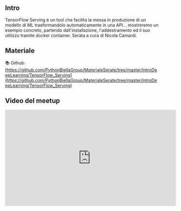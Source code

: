 
## Intro

TensorFlow Serving è un tool che facilita la messa in produzione di un modello di ML trasformandolo automaticamente in una API... mostreremo un esempio concreto, partendo dall'installazione, l'addestramento ed il suo utilizzo tramite docker container.
Serata a cura di Nicola Camardi.

## Materiale
📚 Github: [https://github.com/PythonBiellaGroup/MaterialeSerate/tree/master/IntroDeepLearning/TensorFlow_Serving](https://github.com/PythonBiellaGroup/MaterialeSerate/tree/master/IntroDeepLearning/TensorFlow_Serving)

## Video del meetup
<iframe width="560" height="315" src="https://www.youtube.com/embed/vfU94BKGU48" title="YouTube video player" frameborder="0" allow="accelerometer; autoplay; clipboard-write; encrypted-media; gyroscope; picture-in-picture; web-share" allowfullscreen></iframe>